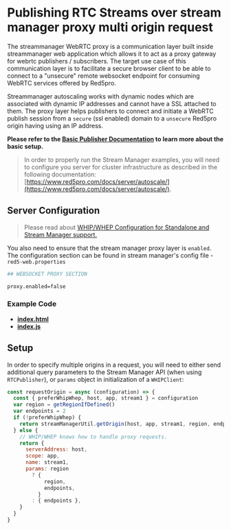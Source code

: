 # Publishing RTC Streams over stream manager proxy multi origin request

The streammanager WebRTC proxy is a communication layer built inside streammanager web application which allows it to act as a proxy gateway for webrtc publishers / subscribers. The target use case of this communication layer is to facilitate a secure browser client to be able to connect to a "unsecure" remote websocket endpoint for consuming WebRTC services offered by Red5pro.

Streammanager autoscaling works with dynamic nodes which are associated with dynamic IP addresses and cannot have a SSL attached to them. The proxy layer helps publishers to connect and initiate a WebRTC publish session from a `secure` (ssl enabled) domain to a `unsecure` Red5pro origin having using an IP address.

**Please refer to the [Basic Publisher Documentation](../publishStreamManagerProxy/README.md) to learn more about the basic setup.**

> In order to properly run the Stream Manager examples, you will need to configure you server for cluster infrastructure as described in the following documentation: [https://www.red5pro.com/docs/server/autoscale/](https://www.red5pro.com/docs/server/autoscale/).

## Server Configuration

> Please read about [WHIP/WHEP Configuration for Standalone and Stream Manager support.](https://www.red5pro.com/docs/special/user-guide/whip-whep-configuration/)

You also need to ensure that the stream manager proxy layer is `enabled`. The configuration section can be found in stream manager's config file - `red5-web.properties`

```sh
## WEBSOCKET PROXY SECTION

proxy.enabled=false
```

### Example Code

- **[index.html](index.html)**
- **[index.js](index.js)**

## Setup

In order to specify multiple origins in a request, you will need to either send additional query parameters to the Stream Manager API (when using `RTCPublisher`), or `params` object in initialization of a `WHIPClient`:

```js
const requestOrigin = async (configuration) => {
  const { preferWhipWhep, host, app, stream1 } = configuration
  var region = getRegionIfDefined()
  var endpoints = 2
  if (!preferWhipWhep) {
    return streamManagerUtil.getOrigin(host, app, stream1, region, endpoints)
  } else {
    // WHIP/WHEP knows how to handle proxy requests.
    return {
      serverAddress: host,
      scope: app,
      name: stream1,
      params: region
        ? {
            region,
            endpoints,
          }
        : { endpoints },
    }
  }
}
```
